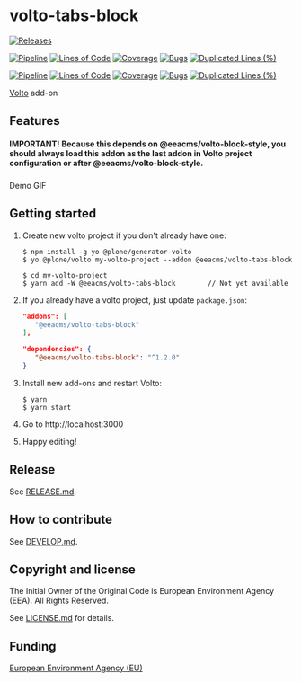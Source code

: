 # volto-tabs-block

[![Releases](https://img.shields.io/github/v/release/eea/volto-tabs-block)](https://github.com/eea/volto-tabs-block/releases)

[![Pipeline](https://ci.eionet.europa.eu/buildStatus/icon?job=volto-addons%2Fvolto-tabs-block%2Fmaster&subject=master)](https://ci.eionet.europa.eu/view/Github/job/volto-addons/job/volto-tabs-block/job/master/display/redirect)
[![Lines of Code](https://sonarqube.eea.europa.eu/api/project_badges/measure?project=volto-tabs-block-master&metric=ncloc)](https://sonarqube.eea.europa.eu/dashboard?id=volto-tabs-block-master)
[![Coverage](https://sonarqube.eea.europa.eu/api/project_badges/measure?project=volto-tabs-block-master&metric=coverage)](https://sonarqube.eea.europa.eu/dashboard?id=volto-tabs-block-master)
[![Bugs](https://sonarqube.eea.europa.eu/api/project_badges/measure?project=volto-tabs-block-master&metric=bugs)](https://sonarqube.eea.europa.eu/dashboard?id=volto-tabs-block-master)
[![Duplicated Lines (%)](https://sonarqube.eea.europa.eu/api/project_badges/measure?project=volto-tabs-block-master&metric=duplicated_lines_density)](https://sonarqube.eea.europa.eu/dashboard?id=volto-tabs-block-master)

[![Pipeline](https://ci.eionet.europa.eu/buildStatus/icon?job=volto-addons%2Fvolto-tabs-block%2Fdevelop&subject=develop)](https://ci.eionet.europa.eu/view/Github/job/volto-addons/job/volto-tabs-block/job/develop/display/redirect)
[![Lines of Code](https://sonarqube.eea.europa.eu/api/project_badges/measure?project=volto-tabs-block-develop&metric=ncloc)](https://sonarqube.eea.europa.eu/dashboard?id=volto-tabs-block-develop)
[![Coverage](https://sonarqube.eea.europa.eu/api/project_badges/measure?project=volto-tabs-block-develop&metric=coverage)](https://sonarqube.eea.europa.eu/dashboard?id=volto-tabs-block-develop)
[![Bugs](https://sonarqube.eea.europa.eu/api/project_badges/measure?project=volto-tabs-block-develop&metric=bugs)](https://sonarqube.eea.europa.eu/dashboard?id=volto-tabs-block-develop)
[![Duplicated Lines (%)](https://sonarqube.eea.europa.eu/api/project_badges/measure?project=volto-tabs-block-develop&metric=duplicated_lines_density)](https://sonarqube.eea.europa.eu/dashboard?id=volto-tabs-block-develop)

[Volto](https://github.com/plone/volto) add-on

## Features

#### IMPORTANT! Because this depends on @eeacms/volto-block-style, you should always load this addon as the last addon in Volto project configuration or after @eeacms/volto-block-style.

###

Demo GIF

## Getting started

1. Create new volto project if you don't already have one:

   ```
   $ npm install -g yo @plone/generator-volto
   $ yo @plone/volto my-volto-project --addon @eeacms/volto-tabs-block

   $ cd my-volto-project
   $ yarn add -W @eeacms/volto-tabs-block        // Not yet available
   ```

1. If you already have a volto project, just update `package.json`:

   ```JSON
   "addons": [
      "@eeacms/volto-tabs-block"
   ],

   "dependencies": {
      "@eeacms/volto-tabs-block": "^1.2.0"
   }
   ```

1. Install new add-ons and restart Volto:

   ```
   $ yarn
   $ yarn start
   ```

1. Go to http://localhost:3000

1. Happy editing!

## Release

See [RELEASE.md](https://github.com/eea/volto-tabs-block/blob/master/RELEASE.md).

## How to contribute

See [DEVELOP.md](https://github.com/eea/volto-tabs-block/blob/master/DEVELOP.md).

## Copyright and license

The Initial Owner of the Original Code is European Environment Agency (EEA).
All Rights Reserved.

See [LICENSE.md](https://github.com/eea/volto-tabs-block/blob/master/LICENSE.md) for details.

## Funding

[European Environment Agency (EU)](http://eea.europa.eu)

